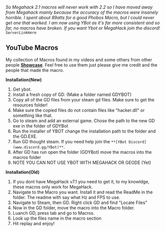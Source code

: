 *So Megahack 2.1 macros will never work with 2.2 so I have moved away from Megahack mainly because the accuracy of the macros were insanely horrible. I spent about 89atts for a good Phobos Macro, but I could never get one that worked. I am now using YBot as it's far more consistent and so far, no macros have broken. If you want Ybot or MegaHack join the discord! `ServerLinkHere`*




## YouTube Macros
My collection of Macros found in my videos and some others from other people **[Showcase](https://www.youtube.com/@GWDdoS?sub_conformation=1)**.
Feel free to use them just please give me credit and the people that made the macro. 

__Installation(New)__  
  1. Get ybot.
  2. Install a fresh copy of GD. (Make a folder named GDYBOT)
  3. Copy all of the GD files from your steam gd files. Make sure to get the resources folder!
  4. Make sure the copied files do not contain files like "hacker.dll" or something like that.
  5. Go to steam and add an external game. Chose the path to the new GD exe in the folder of GDYBot
  6. Run the installer of YBOT change the installation path to the folder and the GD.EXE.
  7. Run GD thought steam. If you need help join the `**[YBot Discord](www.discord.gg/YBot)**`.
  8. After GD has run open the folder (GDYBot) move the macros into the macros folder 
  9. NOTE YOU CAN NOT USE YBOT WITH MEGAHACK OR GEODE (Yet)

__Installation(Old)__
  1. If you dont have MegaHack v7.1 you need to get it, to my knowldge, these macros only work for MegaHack.
  2. Navigate to the Macro you want. Install it and read the ReadMe in the folder. The readme with say what Hz and FPS to use.
  3. Navigate to Steam, then GD. Right click GD and find "Locate Files"
  4. Now in the GD folder, move the macro into the Macro folder.
  5. Luanch GD, press tab and go to Macros.
  6. Look up the files name in the macro section
  7. Hit replay and enjoy!













